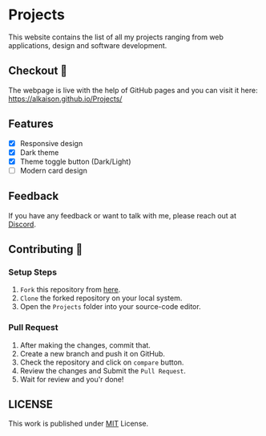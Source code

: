 # Projects 

This website contains the list of all my projects ranging from web applications, design and software development. 

## Checkout :tada:

The webpage is live with the help of GitHub pages and you can visit it here: https://alkaison.github.io/Projects/

## Features

- [x] Responsive design
- [x] Dark theme
- [x] Theme toggle button (Dark/Light) 
- [ ] Modern card design

## Feedback

If you have any feedback or want to talk with me, please reach out at [Discord](https://discord.gg/dF4PHxbHpA "Discord").

## Contributing :yellow_heart:

### Setup Steps 

1. `Fork` this repository from [here](https://github.com/Alkaison/Projects/fork "Fork").
2. `Clone` the forked repository on your local system.
3. Open the `Projects` folder into your source-code editor.

### Pull Request 

1. After making the changes, commit that.
2. Create a new branch and push it on GitHub.
3. Check the repository and click on `compare` button.
4. Review the changes and Submit the `Pull Request`.
5. Wait for review and you'r done!

## LICENSE

This work is published under [MIT](https://github.com/Alkaison/Projects/blob/main/LICENSE "LICENSE") License.
